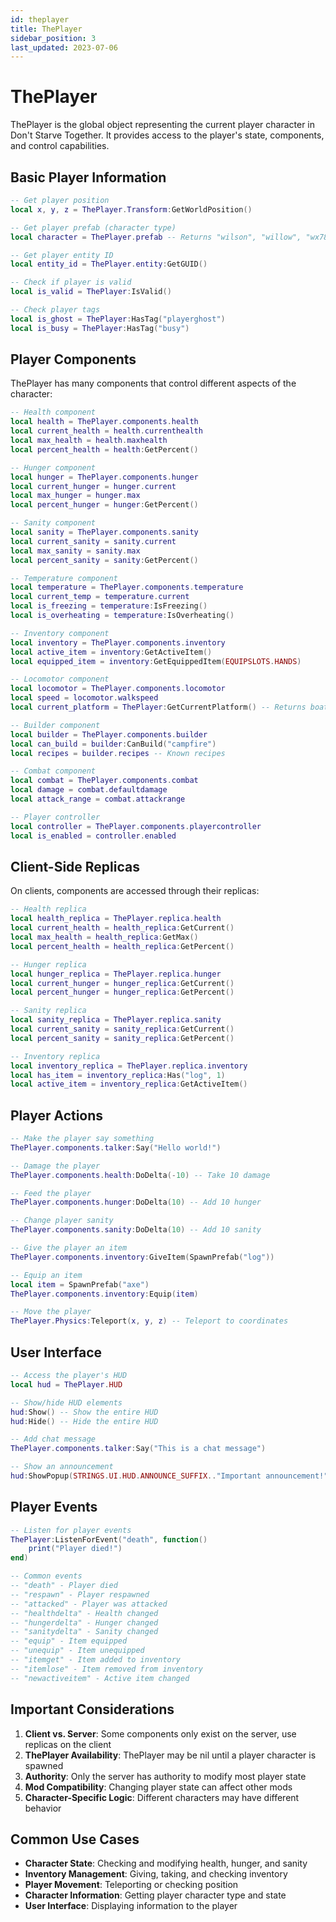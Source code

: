 ```yaml
---
id: theplayer
title: ThePlayer
sidebar_position: 3
last_updated: 2023-07-06
---
```


# ThePlayer

ThePlayer is the global object representing the current player character in Don't Starve Together. It provides access to the player's state, components, and control capabilities.

## Basic Player Information

```lua
-- Get player position
local x, y, z = ThePlayer.Transform:GetWorldPosition()

-- Get player prefab (character type)
local character = ThePlayer.prefab -- Returns "wilson", "willow", "wx78", etc.

-- Get player entity ID
local entity_id = ThePlayer.entity:GetGUID()

-- Check if player is valid
local is_valid = ThePlayer:IsValid()

-- Check player tags
local is_ghost = ThePlayer:HasTag("playerghost")
local is_busy = ThePlayer:HasTag("busy")
```

## Player Components

ThePlayer has many components that control different aspects of the character:

```lua
-- Health component
local health = ThePlayer.components.health
local current_health = health.currenthealth
local max_health = health.maxhealth
local percent_health = health:GetPercent()

-- Hunger component
local hunger = ThePlayer.components.hunger
local current_hunger = hunger.current
local max_hunger = hunger.max
local percent_hunger = hunger:GetPercent()

-- Sanity component
local sanity = ThePlayer.components.sanity
local current_sanity = sanity.current
local max_sanity = sanity.max
local percent_sanity = sanity:GetPercent()

-- Temperature component
local temperature = ThePlayer.components.temperature
local current_temp = temperature.current
local is_freezing = temperature:IsFreezing()
local is_overheating = temperature:IsOverheating()

-- Inventory component
local inventory = ThePlayer.components.inventory
local active_item = inventory:GetActiveItem()
local equipped_item = inventory:GetEquippedItem(EQUIPSLOTS.HANDS)

-- Locomotor component
local locomotor = ThePlayer.components.locomotor
local speed = locomotor.walkspeed
local current_platform = ThePlayer:GetCurrentPlatform() -- Returns boat if on a boat

-- Builder component
local builder = ThePlayer.components.builder
local can_build = builder:CanBuild("campfire")
local recipes = builder.recipes -- Known recipes

-- Combat component
local combat = ThePlayer.components.combat
local damage = combat.defaultdamage
local attack_range = combat.attackrange

-- Player controller
local controller = ThePlayer.components.playercontroller
local is_enabled = controller.enabled
```

## Client-Side Replicas

On clients, components are accessed through their replicas:

```lua
-- Health replica
local health_replica = ThePlayer.replica.health
local current_health = health_replica:GetCurrent()
local max_health = health_replica:GetMax()
local percent_health = health_replica:GetPercent()

-- Hunger replica
local hunger_replica = ThePlayer.replica.hunger
local current_hunger = hunger_replica:GetCurrent()
local percent_hunger = hunger_replica:GetPercent()

-- Sanity replica
local sanity_replica = ThePlayer.replica.sanity
local current_sanity = sanity_replica:GetCurrent()
local percent_sanity = sanity_replica:GetPercent()

-- Inventory replica
local inventory_replica = ThePlayer.replica.inventory
local has_item = inventory_replica:Has("log", 1)
local active_item = inventory_replica:GetActiveItem()
```

## Player Actions

```lua
-- Make the player say something
ThePlayer.components.talker:Say("Hello world!")

-- Damage the player
ThePlayer.components.health:DoDelta(-10) -- Take 10 damage

-- Feed the player
ThePlayer.components.hunger:DoDelta(10) -- Add 10 hunger

-- Change player sanity
ThePlayer.components.sanity:DoDelta(10) -- Add 10 sanity

-- Give the player an item
ThePlayer.components.inventory:GiveItem(SpawnPrefab("log"))

-- Equip an item
local item = SpawnPrefab("axe")
ThePlayer.components.inventory:Equip(item)

-- Move the player
ThePlayer.Physics:Teleport(x, y, z) -- Teleport to coordinates
```

## User Interface

```lua
-- Access the player's HUD
local hud = ThePlayer.HUD

-- Show/hide HUD elements
hud:Show() -- Show the entire HUD
hud:Hide() -- Hide the entire HUD

-- Add chat message
ThePlayer.components.talker:Say("This is a chat message")

-- Show an announcement
hud:ShowPopup(STRINGS.UI.HUD.ANNOUNCE_SUFFIX.."Important announcement!")
```

## Player Events

```lua
-- Listen for player events
ThePlayer:ListenForEvent("death", function()
    print("Player died!")
end)

-- Common events
-- "death" - Player died
-- "respawn" - Player respawned
-- "attacked" - Player was attacked
-- "healthdelta" - Health changed
-- "hungerdelta" - Hunger changed
-- "sanitydelta" - Sanity changed
-- "equip" - Item equipped
-- "unequip" - Item unequipped
-- "itemget" - Item added to inventory
-- "itemlose" - Item removed from inventory
-- "newactiveitem" - Active item changed
```

## Important Considerations

1. **Client vs. Server**: Some components only exist on the server, use replicas on the client
2. **ThePlayer Availability**: ThePlayer may be nil until a player character is spawned
3. **Authority**: Only the server has authority to modify most player state
4. **Mod Compatibility**: Changing player state can affect other mods
5. **Character-Specific Logic**: Different characters may have different behavior

## Common Use Cases

- **Character State**: Checking and modifying health, hunger, and sanity
- **Inventory Management**: Giving, taking, and checking inventory
- **Player Movement**: Teleporting or checking position
- **Character Information**: Getting player character type and state
- **User Interface**: Displaying information to the player 
